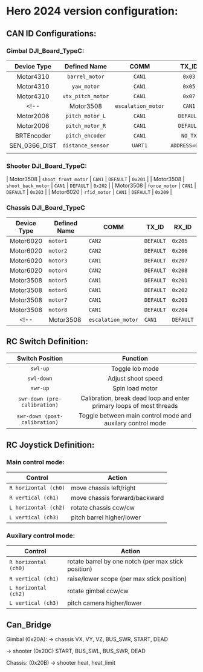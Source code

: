 # Hero 2024 version configuration:

## CAN ID Configurations:

### Gimbal DJI_Board_TypeC:



|  Device Type  |      Defined Name      |  COMM   |     TX_ID      |  RX_ID  |
| :-----------: | :--------------------: | :-----: | :------------: | :-----: |
|   Motor4310   |     `barrel_motor`     | `CAN1`  |     `0x03`     | `0x02`  |
|   Motor4310   |      `yaw_motor`       | `CAN1`  |     `0x05`     | `0x04`  |
|   Motor4310   |   `vtx_pitch_motor`    | `CAN1`  |     `0x07`     | `0x06`  |
<!-- |   Motor3508   |   `escalation_motor`   | `CAN1`  |   `DEFAULT`    | `0x204` | -->
|   Motor2006   |    `pitch_motor_L`     | `CAN1`  |   `DEFAULT`    | `0x206` |
|   Motor2006   |    `pitch_motor_R`     | `CAN1`  |   `DEFAULT`    | `0x205` |
|  BRTEncoder   |    `pitch_encoder`     | `CAN1`  |    `NO_TX`     | `0x01`  |
| SEN_0366_DIST |   `distance_sensor`    | `UART1` | `ADDRESS=0x80` |         |
|               |                        |         |                |      


### Shooter DJI_Board_TypeC:


|   Motor3508   |  `shoot_front_motor`   | `CAN1`  |   `DEFAULT`    | `0x201` |
|   Motor3508   |   `shoot_back_motor`   | `CAN1`  |   `DEFAULT`    | `0x202` |
|   Motor3508   |     `force_motor`      | `CAN1`  |   `DEFAULT`    | `0x203` |
|   Motor6020   |      `rfid_motor`      | `CAN1`  |   `DEFAULT`    | `0x209` |


### Chassis DJI_Board_TypeC

<!-- if one more 6020 motor is on can2 then can bridge will not work -->
| Device Type | Defined Name | COMM   | TX_ID     | RX_ID   |
| :---------: | ------------ | ------ | --------- | ------- |
|  Motor6020  | `motor1`     | `CAN2` | `DEFAULT` | `0x205` |
|  Motor6020  | `motor2`     | `CAN2` | `DEFAULT` | `0x206` |
|  Motor6020  | `motor3`     | `CAN1` | `DEFAULT` | `0x207` |
|  Motor6020  | `motor4`     | `CAN2` | `DEFAULT` | `0x208` | 
|  Motor3508  | `motor5`     | `CAN1` | `DEFAULT` | `0x201` |
|  Motor3508  | `motor6`     | `CAN1` | `DEFAULT` | `0x202` |
|  Motor3508  | `motor7`     | `CAN1` | `DEFAULT` | `0x203` |
|  Motor3508  | `motor8`     | `CAN1` | `DEFAULT` | `0x204` |
<!-- |   Motor3508   |   `escalation_motor`   | `CAN1`  |   `DEFAULT`    | `0x204` | -->



## RC Switch Definition:

|        Switch Position        |                           Function                           |
| :---------------------------: | :----------------------------------------------------------: |
|           `swl-up`            |                       Toggle lob mode                        |
|          `swl-down`           |                      Adjust shoot speed                      |
|           `swr-up`            |                       Spin load motor                        |
| `swr-down (pre-calibration)`  | Calibration, break dead loop and enter primary loops of most threads |
| `swr-down (post-calibration)` |  Toggle between main control mode and auxilary control mode  |


## RC Joystick Definition:

### Main control mode:

| Control              | Action                        |
|----------------------|-------------------------------|
| `R horizontal (ch0)` | move chassis left/right       |
| `R vertical (ch1)`   | move chassis forward/backward |
| `L horizontal (ch2)` | rotate chassis ccw/cw         |
| `L vertical (ch3)`   | pitch barrel higher/lower     |

### Auxilary control mode:

| Control               | Action                                      |
|-----------------------|---------------------------------------------|
| `R horizontal (ch0)`  | rotate barrel by one notch (per max stick position) |
| `R vertical (ch1)`    | raise/lower scope (per max stick position)  |
| `L horizontal (ch2)`  | rotate gimbal ccw/cw                        |
| `L vertical (ch3)`    | pitch camera higher/lower                   |


## Can_Bridge

Gimbal (0x20A):
-> chassis
    VX, VY, VZ, BUS_SWR, START, DEAD

-> shooter  (0x20C)
    START, BUS_SWL, BUS_SWR, DEAD

Chassis: (0x20B)
-> shooter
    heat, heat_limit